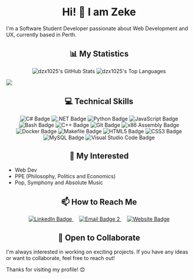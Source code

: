 <h1 align="center">Hi! 👋 I am Zeke</h1>

I'm a Software Student Developer passionate about Web Development and UX, currently based in Perth.

<h2 align="center"> 📊 My Statistics </h2>

<div align="center">
  <div style="display: inline-block; vertical-align: top;">
    <img src="https://github-readme-stats.vercel.app/api?username=dzx1025&theme=transparent&show_icons=true" alt="dzx1025's GitHub Stats"/>
  </div>
  <div style="display: inline-block; vertical-align: top;">
    <img src="https://github-readme-stats.vercel.app/api/top-langs/?username=dzx1025&theme=transparent&show_icons=true&layout=compact&card_width=467" alt="dzx1025's Top Languages"/>
  </div>
</div>

![](https://komarev.com/ghpvc/?username=dzx1025&style=flat&color=023373)

<h2 align="center"> 💻 Technical Skills </h2>

<p align="center">
  <a>
    <img src="https://img.shields.io/badge/C%23-023373?style=for-the-badge&logo=csharp&logoColor=white" alt="C# Badge"/>
  </a>
  <a>
    <img src="https://img.shields.io/badge/.NET-023373?style=for-the-badge&logo=dotnet&logoColor=white" alt=".NET Badge"/>
  </a>
  <a>
    <img src="https://img.shields.io/badge/Python-023373?style=for-the-badge&logo=python&logoColor=white" alt="Python Badge"/>
  </a>
  <a>
    <img src="https://img.shields.io/badge/JavaScript-023373?style=for-the-badge&logo=javascript&logoColor=white" alt="JavaScript Badge"/>
  </a>
  <a>
    <img src="https://img.shields.io/badge/Bash-023373?style=for-the-badge&logo=gnubash&logoColor=white" alt="Bash Badge">
  </a>
  <a>
    <img src="https://img.shields.io/badge/C++-023373?style=for-the-badge&logo=c%2B%2B&logoColor=white" alt="C++ Badge"/>
  </a>
  <a>
    <img src="https://img.shields.io/badge/Git-023373?style=for-the-badge&logo=git&logoColor=white" alt="Git Badge"/>
  </a>
  <a>
    <img src="https://img.shields.io/badge/x86%20Assembly-023373?style=for-the-badge&logo=assemblyscript&logoColor=white" alt="x86 Assembly Badge"/>
  </a>
  <a>
    <img src="https://img.shields.io/badge/Docker-023373?style=for-the-badge&logo=docker&logoColor=white" alt="Docker Badge"/>
  </a>
  <a>
    <img src="https://img.shields.io/badge/Makefile-023373?style=for-the-badge&logo=gnu&logoColor=white" alt="Makefile Badge">
  </a>
  <a>
    <img src="https://img.shields.io/badge/HTML5-023373?style=for-the-badge&logo=html5&logoColor=white" alt="HTML5 Badge"/>
  </a>
  <a>
    <img src="https://img.shields.io/badge/CSS3-023373?style=for-the-badge&logo=css3&logoColor=white" alt="CSS3 Badge"/>
  </a>
  <a>
    <img src="https://img.shields.io/badge/MySQL-023373?style=for-the-badge&logo=mysql&logoColor=white" alt="MySQL Badge"/>
  </a>
  <a>
    <img src="https://img.shields.io/badge/Visual%20Studio%20Code-023373?style=for-the-badge&logo=visual-studio-code&logoColor=white" alt="Visual Studio Code Badge"/>
  </a>
</p>

<h2 align="center"> 🌱 My Interested </h2>

- Web Dev
- PPE (Philosophy, Politics and Economics)
- Pop, Symphony and Absolute Music

<h2 align="center"> 📫 How to Reach Me </h2>

<p align="center">
  <a href="https://www.linkedin.com/in/zekeding/">
    <img src="https://img.shields.io/badge/Linkedin-Connect-blue?style=for-the-badge&logo=linkedin&color=0A66C2" alt="LinkedIn Badge">
  </a>
  &nbsp;&nbsp;&nbsp;
  <a href="mailto:zexuding1025@gmail.com">
    <img src="https://img.shields.io/badge/Email-zexuding1025@gmail.com-blue?style=for-the-badge&logo=gmail&logoColor=white&color=EA4335" alt="Email Badge 2">
  </a>
  &nbsp;&nbsp;&nbsp;
  <a href="https://dzx1025.github.io/">
    <img src="https://img.shields.io/badge/Website-Zeke's%20Blog-blue?style=for-the-badge&logo=blogger&logoColor=white&color=black" alt="Website Badge">
  </a>
</p>

<h2 align="center"> 🤝 Open to Collaborate </h2>

I'm always interested in working on exciting projects. If you have any ideas or want to collaborate, feel free to reach out!

Thanks for visiting my profile! 😊
